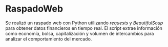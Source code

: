 # RaspadoWeb
Se realizó un raspado web con Python utilizando <i>requests</i> y <i>BeautifulSoup</i> para obtener datos financieros en tiempo real. El script extrae información como economía, bolsa, capitalización y volumen de intercambios para analizar el comportamiento del mercado.
